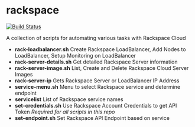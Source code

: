 rackspace
=======

[![Build Status](https://travis-ci.org/swoodford/rackspace.svg?branch=master)](https://travis-ci.org/swoodford/rackspace)

A collection of scripts for automating various tasks with Rackspace Cloud

- **rack-loadbalancer.sh** Create Rackspace LoadBalancer, Add Nodes to LoadBalancer, Setup Monitoring on LoadBalancer
- **rack-server-details.sh** Get detailed Rackspace Server information
- **rack-server-image.sh** List, Create and Delete Rackspace Cloud Server Images
- **rack-server-ip** Gets Rackspace Server or LoadBalancer IP Address
- **service-menu.sh** Menu to select Rackspace service and determine endpoint
- **servicelist** List of Rackspace service names
- **set-credentials.sh** Use Rackspace Account Credentials to get API Token *Required for all scripts in this repo*
- **set-endpoint.sh** Set Rackspace API Endpoint based on service